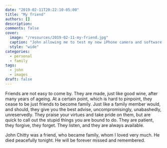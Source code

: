 ```yaml
---
date: "2019-02-11T20:22:10-05:00"
title: "My friend"
authors: []
description:
comments: false
cover:
  image: "/resources/2019-02-11-my-friend.jpg"
  caption: "John allowing me to test my new iPhone camera and software."
  style: "wide"
categories:
  - personal
  - family
tags:
  - john
  - images
draft: false
---
```

Friends are not easy to come by. They are made, just like good wine, after many years of ageing. At a certain point, which is hard to pinpoint, they cease to be just friends to become family. Just like a family member would, and should, they give you the best advise, uncompromisingly, unabashedly, unreservedly. They praise your virtues and take pride on them, but are quick to call out the stupid things you are bound to do. They are patient, they forgive, they forget. They listen, and they are always available.

John Chitty was a friend, who became family, whom I loved very much. He died peacefully tonight. He will be forever missed and remembered.
